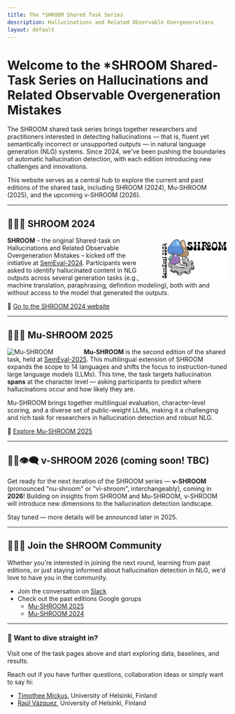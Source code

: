 ```yaml
---
title: The *SHROOM Shared Task Series
description: Hallucinations and Related Observable Overgenerations
layout: default
---
```


# Welcome to the *SHROOM Shared-Task Series on Hallucinations and Related Observable Overgeneration Mistakes
The SHROOM shared task series brings together researchers and practitioners interested in detecting hallucinations — that is, fluent yet semantically incorrect or unsupported outputs — in natural language generation (NLG) systems. Since 2024, we've been pushing the boundaries of automatic hallucination detection, with each edition introducing new challenges and innovations.

This website serves as a central hub to explore the current and past editions of the shared task, including SHROOM (2024), Mu-SHROOM (2025), and the upcoming ν-SHROOM (2026).

---
## 🍄🤪🌀 SHROOM 2024
<img style="width:30%; min-width:150px; margin-left:25px; float:right" src="assets/img/shroom-logo.png" alt="Mu-SHROOM" title="SHROOM logo" align="right">

**SHROOM** – the original Shared-task on Hallucinations and Related Observable Overgeneration Mistakes – kicked off the initiative at [SemEval-2024](https://semeval.github.io/SemEval2024/). Participants were asked to identify hallucinated content in NLG outputs across several generation tasks (e.g., machine translation, paraphrasing, definition modeling), both with and without access to the model that generated the outputs.

🔗 [Go to the SHROOM 2024 website](/shroom/2024)

---
##  🌈😜🍄 Mu-SHROOM 2025
<img style="width:20%; min-width:150px; margin-right:25px; float:left" src="assets/img/mu-shroom-logo.png" alt="Mu-SHROOM" title="SHROOM logo" align="left">

**Mu-SHROOM** is the second edition of the shared task, held at [SemEval-2025](https://semeval.github.io/SemEval2025/). This multilingual extension of SHROOM expands the scope to 14 languages and shifts the focus to instruction-tuned large language models (LLMs). This time, the task targets hallucination **spans** at the character level — asking participants to predict where hallucinations occur and how likely they are.

Mu-SHROOM brings together multilingual evaluation, character-level scoring, and a diverse set of public-weight LLMs, making it a challenging and rich task for researchers in hallucination detection and robust NLG.

🔗 [Explore Mu-SHROOM 2025](/shroom/2025)

---
## 🔮🍄👁‍🗨 ν-SHROOM 2026 (coming soon! TBC)
Get ready for the next iteration of the SHROOM series — **ν-SHROOM** (pronounced "nu-shroom" or "vi-shroom", interchangeably), coming in **2026**! Building on insights from SHROOM and Mu-SHROOM, ν-SHROOM will introduce new dimensions to the hallucination detection landscape.

Stay tuned — more details will be announced later in 2025.

---

## 👥🙌🌐 Join the SHROOM Community 

Whether you're interested in joining the next round, learning from past editions, or just staying informed about hallucination detection in NLG, we'd love to have you in the community.

- Join the conversation on [Slack](https://join.slack.com/t/shroom-shared-task/shared_invite/zt-2mmn4i8h2-HvRBdK5f4550YHydj5lpnA)
- Check out the past editions Google gorups
  - [Mu-SHROOM 2025](https://groups.google.com/g/semeval-2025-task-3-mu-shroom)
  - [Mu-SHROOM 2024](https://groups.google.com/g/semeval-2024-task-6-shroom)

---

### 🧪 Want to dive straight in? 
Visit one of the task pages above and start exploring data, baselines, and results.

Reach out if you have further questions, collaboration ideas or simply want to say hi:
- [Timothee Mickus](https://timotheemickus.github.io/), 
University of Helsinki, Finland
- [Raúl Vázquez](https://jrvc.github.io/), 
University of Helsinki, Finland
